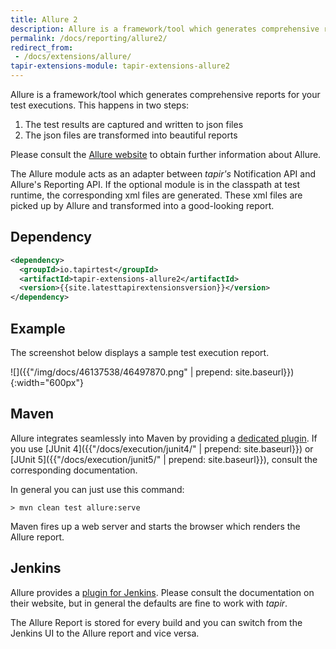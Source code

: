 ```yaml
---
title: Allure 2
description: Allure is a framework/tool which generates comprehensive reports for your test executions.
permalink: /docs/reporting/allure2/
redirect_from:
 - /docs/extensions/allure/
tapir-extensions-module: tapir-extensions-allure2
---
```


Allure is a framework/tool which generates comprehensive reports for
your test executions. This happens in two steps:

1.  The test results are captured and written to json files
2.  The json files are transformed into beautiful reports

Please consult the [Allure website](http://allure.qatools.ru/) to obtain
further information about Allure.

The Allure module acts as an adapter between <i>tapir's</i> Notification API
and Allure's Reporting API. If the optional module is in the classpath
at test runtime, the corresponding xml files are generated. These xml
files are picked up by Allure and transformed into a good-looking report.

## Dependency

``` xml
<dependency>
  <groupId>io.tapirtest</groupId>
  <artifactId>tapir-extensions-allure2</artifactId>
  <version>{{site.latesttapirextensionsversion}}</version>
</dependency>
```

## Example

The screenshot below displays a sample test execution report.

![]({{"/img/docs/46137538/46497870.png" | prepend: site.baseurl}}){:width="600px"}

## Maven

Allure integrates seamlessly into Maven by providing a [dedicated
plugin](https://github.com/allure-framework/allure-maven).
If you use [JUnit 4]({{"/docs/execution/junit4/" | prepend: site.baseurl}}) or [JUnit 5]({{"/docs/execution/junit5/" | prepend: site.baseurl}}), consult the corresponding documentation.

In general you can just use this command:

``` text
> mvn clean test allure:serve
```

Maven fires up a web server and starts the browser which renders the Allure report.

## Jenkins

Allure provides a [plugin for Jenkins](https://plugins.jenkins.io/allure-jenkins-plugin).
Please consult the documentation on their website, but in general the
defaults are fine to work with <i>tapir</i>. 

The Allure Report is stored for every build and you can switch from the
Jenkins UI to the Allure report and vice versa.
